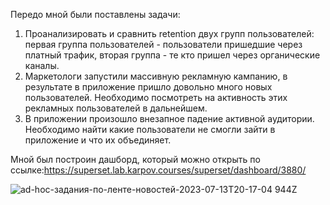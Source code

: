 Передо мной были поставлены задачи:
1. Проанализировать и сравнить retention двух групп пользователей: первая группа пользователей - пользователи пришедшие через платный трафик, вторая группа - те кто пришел через органические каналы.
2. Маркетологи запустили массивную рекламную кампанию, в результате в приложение пришло довольно много новых пользователей.
Необходимо посмотреть на активность этих рекламных пользователей в дальнейшем.
3. В приложении произошло внезапное падение активной аудитории. Необходимо найти какие пользователи не смогли зайти в приложение и что их объединяет.

Мной был построин дашборд, который можно открыть по ссылке:https://superset.lab.karpov.courses/superset/dashboard/3880/

![ad-hoc-задания-по-ленте-новостей-2023-07-13T20-17-04 944Z](https://github.com/kolka-horkov/Superset_Retention/assets/126708260/a686dcd5-a8d8-46c8-9a9c-7b79b0b33add)
